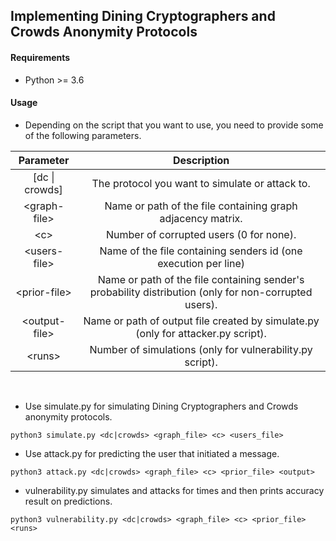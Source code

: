## Implementing Dining Cryptographers and Crowds Anonymity Protocols ##

#### Requirements
* Python >= 3.6

#### Usage

- Depending on the script that you want to use, you need to provide some of the following parameters.

| Parameter | Description |
| :---: | :---: |
| \[dc \| crowds\] | The protocol you want to simulate or attack to. |
| \<graph\-file\> | Name or path of the file containing graph adjacency matrix. |
|\<c\>|Number of corrupted users (0 for none).|
|\<users-file\>|Name of the file containing senders id (one execution per line)|
|\<prior-file\>|Name or path of the file containing sender's probability distribution (only for non-corrupted users).|
|\<output-file\>|Name or path of output file created by simulate.py (only for attacker.py script).|
|\<runs\>|Number of simulations (only for vulnerability.py script).|

<br />

- Use simulate.py for simulating Dining Cryptographers and Crowds anonymity protocols.<br />
 ```
 python3 simulate.py <dc|crowds> <graph_file> <c> <users_file> 
 ```
- Use attack.py for predicting the user that initiated a message.<br />
```
python3 attack.py <dc|crowds> <graph_file> <c> <prior_file> <output>  
```

- vulnerability.py simulates and attacks for <runs> times and then prints accuracy result on predictions.<br />
```
python3 vulnerability.py <dc|crowds> <graph_file> <c> <prior_file> <runs>
```
